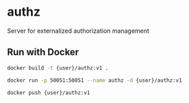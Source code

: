 # authz
Server for externalized authorization management

## Run with Docker

```bash
docker build -t {user}/authz:v1 .
```

```bash
docker run -p 50051:50051 --name authz -d {user}/authz:v1
```

```bash
docker push {user}/authz:v1
```